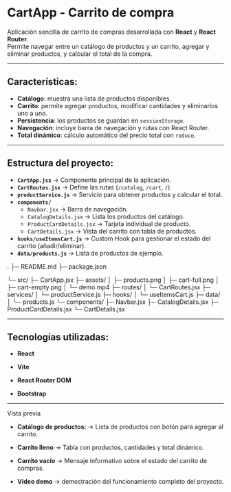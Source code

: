 # CartApp - Carrito de compra

Aplicación sencilla de carrito de compras desarrollada con **React** y **React Router**.  
Permite navegar entre un catálogo de productos y un carrito, agregar y eliminar productos, y calcular el total de la compra.

---

## Características:

- **Catálogo**: muestra una lista de productos disponibles.  
- **Carrito**: permite agregar productos, modificar cantidades y eliminarlos uno a uno.  
- **Persistencia**: los productos se guardan en `sessionStorage`.  
- **Navegación**: incluye barra de navegación y rutas con React Router.  
- **Total dinámico**: cálculo automático del precio total con `reduce`.

---

## Estructura del proyecto:

- **`CartApp.jsx`** → Componente principal de la aplicación.  
- **`CartRoutes.jsx`** → Define las rutas (`/catalog`, `/cart`, `/`).  
- **`productService.js`** → Servicio para obtener productos y calcular el total.  
- **`components/`**  
  - `Navbar.jsx` → Barra de navegación.  
  - `CatalogDetails.jsx` → Lista los productos del catálogo.  
  - `ProductCardDetails.jsx` → Tarjeta individual de producto.  
  - `CartDetails.jsx` → Vista del carrito con tabla de productos.  
- **`hooks/useItemsCart.js`** → Custom Hook para gestionar el estado del carrito (añadir/eliminar).  
- **`data/products.js`** → Lista de productos de ejemplo.


.
├─ README.md
├─ package.json

└─ src/
├─ CartApp.jsx
├─ assets/
│ ├─ products.png
│ ├─ cart-full.png
│ ├─ cart-empty.png
│ └─ demo.mp4
├─ routes/
│ └─ CartRoutes.jsx
├─ services/
│ └─ productService.js
├─ hooks/
│ └─ useItemsCart.js
├─ data/
│ └─ products.js
└─ components/
├─ Navbar.jsx
├─ CatalogDetails.jsx
├─ ProductCardDetails.jsx
└─ CartDetails.jsx

---

## Tecnologías utilizadas:

- **React**

- **Vite**

- **React Router DOM**

- **Bootstrap**

---

 Vista previa

- **Catálogo de productos:** → Lista de productos con botón para agregar al carrito.

- **Carrito lleno** → Tabla con productos, cantidades y total dinámico.

- **Carrito vacío** → Mensaje informativo sobre el estado del carrito de compras.

- **Vídeo demo** → demostración del funcionamiento completo del proyecto.
